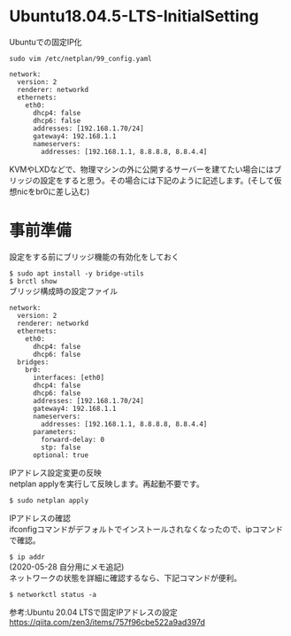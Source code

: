 # Ubuntu18.04.5-LTS-InitialSetting

Ubuntuでの固定IP化  

`sudo vim /etc/netplan/99_config.yaml`  


    network:
      version: 2
      renderer: networkd
      ethernets:
        eth0:
          dhcp4: false
          dhcp6: false
          addresses: [192.168.1.70/24]
          gateway4: 192.168.1.1
          nameservers:
            addresses: [192.168.1.1, 8.8.8.8, 8.8.4.4]
            
            

KVMやLXDなどで、物理マシンの外に公開するサーバーを建てたい場合にはブリッジの設定をすると思う。その場合には下記のように記述します。(そして仮想nicをbr0に差し込む)  

# 事前準備
設定をする前にブリッジ機能の有効化をしておく  

`$ sudo apt install -y bridge-utils`  
`$ brctl show`  
ブリッジ構成時の設定ファイル  

    network:
      version: 2
      renderer: networkd
      ethernets:
        eth0:
          dhcp4: false
          dhcp6: false
      bridges:
        br0:
          interfaces: [eth0]
          dhcp4: false
          dhcp6: false
          addresses: [192.168.1.70/24]
          gateway4: 192.168.1.1
          nameservers:
            addresses: [192.168.1.1, 8.8.8.8, 8.8.4.4]
          parameters:
            forward-delay: 0
            stp: false
          optional: true


IPアドレス設定変更の反映  
netplan applyを実行して反映します。再起動不要です。  


`$ sudo netplan apply`  

IPアドレスの確認  
ifconfigコマンドがデフォルトでインストールされなくなったので、ipコマンドで確認。  

`$ ip addr`  
(2020-05-28 自分用にメモ追記)  
ネットワークの状態を詳細に確認するなら、下記コマンドが便利。  


`$ networkctl status -a`  


参考:Ubuntu 20.04 LTSで固定IPアドレスの設定  
https://qiita.com/zen3/items/757f96cbe522a9ad397d
